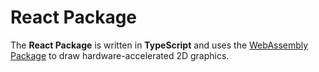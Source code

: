 # React Package

The **React Package** is written in **TypeScript** and uses the [WebAssembly Package](../wasm/) to draw hardware-accelerated 2D graphics.